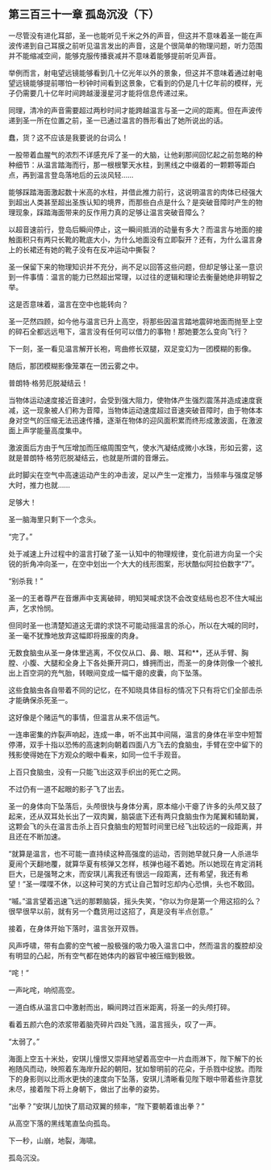 ## 第三百三十一章 孤岛沉没（下）
一尽管没有进化耳部，圣一也能听见千米之外的声音，但这并不意味着圣一能在声波传递到自己耳膜之前听见温言发出的声音，这是个很简单的物理问题，听力范围并不能缩减空间，能够克服传播衰减并不意味着能够提前听见声音。

举例而言，射电望远镜能够看到几十亿光年以外的景象，但这并不意味着通过射电望远镜能够提前哪怕一秒钟时间看到这景象，它看到的仍是几十亿年前的模样，光子仍需要几十亿年时间跨越漫漫星河才能将信息传递过来。

同理，清冷的声音需要超过两秒时间才能跨越温言与圣一之间的距离。但在声波传递到圣一所在位置之前，圣一已通过温言的唇形看出了她所说出的话。

蠢，货？这不应该是我要说的台词么！

一股带着血腥气的浓烈不详感充斥了圣一的大脑，让他刹那间回忆起之前忽略的种种细节：从温言踏海而行，那一根根擎天水柱，到黑线之中缀着的一颗颗等距白点，再到温言登岛落地后的云淡风轻……

能够踩踏海面激起数十米高的水柱，并借此推力前行，这说明温言的肉体已经强大到超出人类甚至超出圣族认知的境界，而那些白点是什么？是突破音障时产生的物理现象，踩踏海面带来的反作用力真的足够让温言突破音障么？

以超音速前行，登岛后瞬间停止，这一瞬间抵消的动量有多大？而温言与地面的接触面积只有两只长靴的靴底大小，为什么地面没有立即裂开？还有，为什么温言身上的长裙还有她的靴子没有在反冲运动中撕裂？

圣一保留下来的物理知识并不充分，尚不足以回答这些问题，但却足够让圣一意识到一件事情：温言的能力已然超出常理，以过往的逻辑和理论去衡量她绝非明智之举。

这是否意味着，温言在空中也能转向？

圣一茫然四顾，如今他与温言已升上高空，将那些因温言踏地震碎地面而抛至上空的碎石全都远远甩下，温言没有任何可以借力的事物！那她要怎么变向飞行？

下一刻，圣一看见温言解开长袍，弯曲修长双腿，双足变幻为一团模糊的影像。

随后，那团模糊影像笼罩在一团云雾之中。

普朗特·格劳厄脱凝结云！

当物体运动速度接近音速时，会受到强大阻力，使物体产生强烈震荡并造成速度衰减，这一现象被人们称为音障，当物体运动速度超过音速突破音障时，由于物体本身对空气的压缩无法迅速传播，逐渐在物体的迎风面积累而终形成激波面，在激波面上声学能量高度集中。

激波面后方由于气压增加而压缩周围空气，使水汽凝结成微小水珠，形如云雾，这就是普朗特·格劳厄脱凝结云，也就是所谓的音爆云。

此时脚尖在空气中高速运动产生的冲击波，足以产生一定推力，当频率与强度足够大时，推力也就……

足够大！

圣一脑海里只剩下一个念头。

“完了。”

处于减速上升过程中的温言打破了圣一认知中的物理规律，变化前进方向呈一个尖锐的折角冲向圣一，在空中划出一个大大的线形图案，形状酷似阿拉伯数字“7”。

“别杀我！”

圣一的王者尊严在音爆声中支离破碎，明知哭喊求饶不会改变结局也忍不住大喊出声，乞求怜悯。

但同时圣一也清楚知道这无谓的求饶不可能动摇温言的杀心，所以在大喊的同时，圣一毫不犹豫地放弃这幅即将报废的肉身。

无数食脑虫从圣一身体里逃离，不仅仅从口、鼻、眼、耳和**，还从手臂、胸膛、小腹、大腿和全身上下各处撕开洞口，蜂拥而出，而圣一的身体则像一个被扎出上百空洞的充气胎，转眼间变成一幅干瘪的皮囊，向下坠落。

这些食脑虫各自带着不同的记忆，在不知晓具体目标的情况下只有将它们全部击杀才能确保杀死圣一。

这好像是个赌运气的事情，但温言从来不信运气。

一连串密集的炸裂声响起，连成一串，听不出其中间隔，温言的身体在半空中短暂停滞，双手十指以恐怖的高速刺向朝着四面八方飞去的食脑虫，手臂在空中留下的残影使得她在下方观众的眼中看来，如同一位千手观音。

上百只食脑虫，没有一只能飞出这双手织出的死亡之网。

不过仍有一道不起眼的影子飞了出去。

圣一的身体向下坠落后，头颅很快与身体分离，原本缩小干瘪了许多的头颅又鼓了起来，还从双耳处长出了一双肉翼，脑袋底下还有两只食脑虫作为尾翼和辅助翼，这颗会飞的头在温言击杀上百只食脑虫的短暂时间里已经飞出较远的一段距离，并且还在不断加速。

“就算是温言，也不可能一直持续这种高强度的运动，否则她早就只身一人杀进华夏闹个天翻地覆，就算华夏有核弹又怎样，核弹也碰不着她。所以她现在肯定消耗巨大，已是强弩之末，而安琪儿离我还有很远一段距离，还有希望，我还有希望！”圣一喋喋不休，以这种可笑的方式让自己暂时忘却内心恐惧，头也不敢回。

“嘁。”温言望着迅速飞远的那颗脑袋，摇头失笑，“你以为你是第一个用这招的么？很早很早以前，就有另一个蠢货用过这招了，真是没有半点创意。”

接着，在身体开始下落时，温言张开双唇。

风声呼啸，带有血雾的空气被一股极强的吸力吸入温言口中，然而温言的腹腔却没有明显的凸起，所有空气都在她体内的器官中被压缩到极致。

“咤！”

一声叱咤，响彻高空。

一道白练从温言口中激射而出，瞬间跨过百米距离，将圣一的头颅打碎。

看着五颜六色的浓浆带着脑壳碎片四处飞溅，温言摇头，叹了一声。

“太弱了。”

海面上空五十米处，安琪儿憧憬又崇拜地望着高空中一片血雨淋下，陛下解下的长袍随风而动，映照着东海岸升起的朝阳，犹如黎明前的花朵，于杀戮中绽放。而陛下的身影则以比雨水更快的速度向下坠落，安琪儿清晰看见陛下眼中带着些许意犹未尽，接着陛下将上身朝下，做出了出拳的姿势。

“出拳？”安琪儿加快了扇动双翼的频率，“陛下要朝着谁出拳？”

从高空下落的黑线笔直坠向孤岛。

下一秒，山崩，地裂，海啸。

孤岛沉没。

